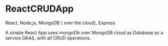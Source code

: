 # ReactCRUDApp
React, Node,js, MongoDB ( over the cloud), Express

A simple React App uses mongoDb over MongoDB cloud as Database as a service DAAS, with all CRUD operations.